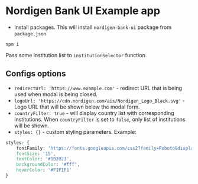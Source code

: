 # Nordigen Bank UI Example app

* Install packages. This will install `nordigen-bank-ui` package from `package.json`
```
npm i
```

Pass some institution list to `institutionSelector` function.

## Configs options

* `redirectUrl: 'https://www.example.com'` - redirect URL that is being used when modal is being closed.
* `logoUrl: 'https://cdn.nordigen.com/ais/Nordigen_Logo_Black.svg'`  - Logo URL that will be shown below the modal form.
* `countryFilter: true` - will display country list with corresponding institutions. When `countryFilter` is set to `false`, only list of institutions will be shown.
* `styles: {}` - custom styling parameters. Example:
```css
styles: {
    fontFamily: 'https://fonts.googleapis.com/css2?family=Roboto&display=swap',
    fontSize: '15',
    textColor: '#1B2021',
    backgroundColor: '#fff',
    hoverColor: '#F1F1F1'
}
```
